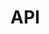 <!--
 * @Description: Koa
 * @Author: shingli
 * @Date: 2019-09-08 16:15:48
 * @LastEditTime: 2019-09-08 16:18:50
 * @LastEditors: Please set LastEditors
 -->
# API


